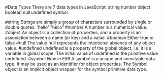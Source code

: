 #Data Types
There are 7 data types in JavaScript.
 string
 number
 object
 boolean
 null
 undefined
 symbol

#string
Strings are simply a group of characters surrounded by single or double quotes.
'hello'
"hello"
#number
A number is a numerical value.
#object
An object is a collection of properties, and a property is an association between a name (or key) and a value.
#boolean
Either true or false
#null
The value null represents the intentional absence of any object value.
#undefined
undefined is a property of the global object, i.e. it is a variable in global scope. The initial value of undefined is the primitive value undefined.
#symbol
*New in ES6*
A symbol is a unique and immutable data type. It may be used as an identifier for object properties. The Symbol object is an implicit object wrapper for the symbol primitive data type.
